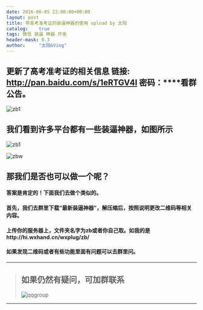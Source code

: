 ```yaml
---
date: 2016-06-05 22:00:00+00:00
layout: post
title: 带高考准考证的装逼神器的使用 upload by 太阳
catalog:    true
tags: 微信 装逼 神器 开发
header-mask: 0.3
author:     "太阳&Ving"
---
```


## 更新了高考准考证的相关信息 链接: http://pan.baidu.com/s/1eRTGV4I 密码：****看群公告。
![zb1](http://qiniu.hizmz.com/zbshowgk.jpg)

## 我们看到许多平台都有一些装逼神器，如图所示
![zb1](http://qiniu.hizmz.com/zbshow1.JPG)

![zbw](http://qiniu.hizmz.com/zbshow2.JPG)

## 那我们是否也可以做一个呢？

#### 答案是肯定的！下面我们去做个类似的。

#### 首先，我们去群里下载“最新装逼神器”，解压缩后，按照说明更改二维码等相关内容。

#### 上传你的服务器上，文件夹名字为zb或者你自己取。如我的是http://hi.wxhand.cn/wxplug/zb/

#### 如果发现二维码或者有些功能里面有问题可以去群里问。

___
>## 如果仍然有疑问，可加群联系
>![qqgroup](http://qiniu.hizmz.com/footshow.jpg)
___